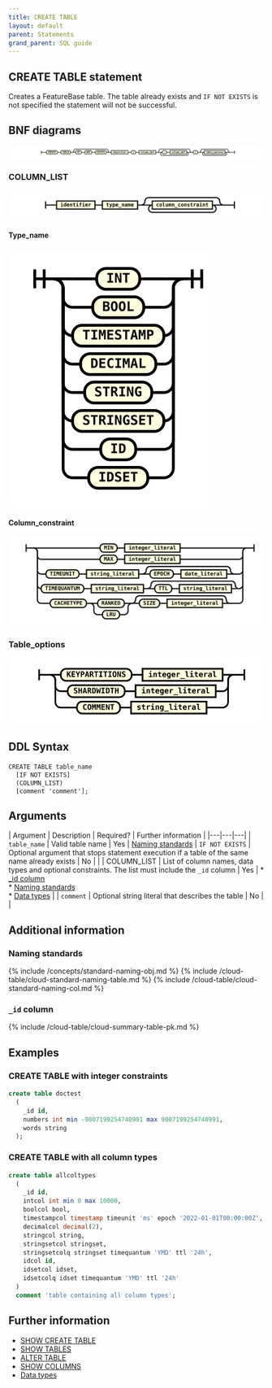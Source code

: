 ```yaml
---
title: CREATE TABLE
layout: default
parent: Statements
grand_parent: SQL guide
---
```


## CREATE TABLE statement

Creates a FeatureBase table. The table already exists and `IF NOT EXISTS` is not specified the statement will not be successful.

## BNF diagrams

![expr](/assets/images/sql-guide/create_table_stmt.svg)

### COLUMN_LIST
![expr](/assets/images/sql-guide/column_def.svg)

#### Type_name
![expr](/assets/images/sql-guide/type_name.svg)

#### Column_constraint
![expr](/assets/images/sql-guide/column_constraint.svg)

### Table_options
![expr](/assets/images/sql-guide/table_options.svg)

## DDL Syntax

```
CREATE TABLE table_name
  [IF NOT EXISTS]
  (COLUMN_LIST)
  [comment 'comment'];
```

## Arguments

| Argument | Description | Required? | Further information |
|---|---|---|
| `table_name` | Valid table name | Yes | [Naming standards](#naming-standards)
| `IF NOT EXISTS` | Optional argument that stops statement execution if a table of the same name already exists | No |  |
| COLUMN_LIST | List of column names, data types and optional constraints. The list must include the `_id` column | Yes | * [_id column](#_id-column)<br/>* [Naming standards](#naming-standards)<br/>* [Data types](/docs/sql-guide/data-types/data-types-home) |
| `comment` | Optional string literal that describes the table | No |  |

## Additional information

### Naming standards

{% include /concepts/standard-naming-obj.md %}
{% include /cloud-table/cloud-standard-naming-table.md %}
{% include /cloud-table/cloud-standard-naming-col.md %}

### `_id` column

{% include /cloud-table/cloud-summary-table-pk.md %}

## Examples

### CREATE TABLE with integer constraints

```sql
create table doctest
  (
    _id id,
    numbers int min -9007199254740991 max 9007199254740991,
    words string
  );
```

### CREATE TABLE with all column types

```sql
create table allcoltypes
  (
    _id id,
    intcol int min 0 max 10000,
    boolcol bool,
    timestampcol timestamp timeunit 'ms' epoch '2022-01-01T00:00:00Z',
    decimalcol decimal(2),
    stringcol string,
    stringsetcol stringset,
    stringsetcolq stringset timequantum 'YMD' ttl '24h',
    idcol id,
    idsetcol idset,
    idsetcolq idset timequantum 'YMD' ttl '24h'
  )
  comment 'table containing all column types';
```

## Further information

* [SHOW CREATE TABLE](/docs/sql-guide/statements/statement-table-create-show)
* [SHOW TABLES](/docs/sql-guide/statements/statement-tables-show)
* [ALTER TABLE](/docs/sql-guide/statements/statement-table-alter)
* [SHOW COLUMNS](/docs/sql-guide/statements/statement-columns-show)
* [Data types](/docs/sql-guide/data-types/data-types-home)
